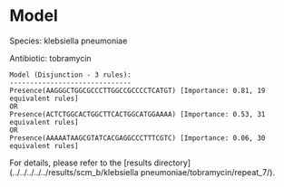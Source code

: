 
# Model

Species: klebsiella pneumoniae

Antibiotic: tobramycin

```
Model (Disjunction - 3 rules):
------------------------------
Presence(AAGGGCTGGCGCCCTTGGCCGCCCCTCATGT) [Importance: 0.81, 19 equivalent rules]
OR
Presence(ACTCTGGCACTGGCTTCACTGGCATGGAAAA) [Importance: 0.53, 31 equivalent rules]
OR
Presence(AAAAATAAGCGTATCACGAGGCCCTTTCGTC) [Importance: 0.06, 30 equivalent rules]

```

For details, please refer to the [results directory](../../../../../results/scm_b/klebsiella pneumoniae/tobramycin/repeat_7/).

